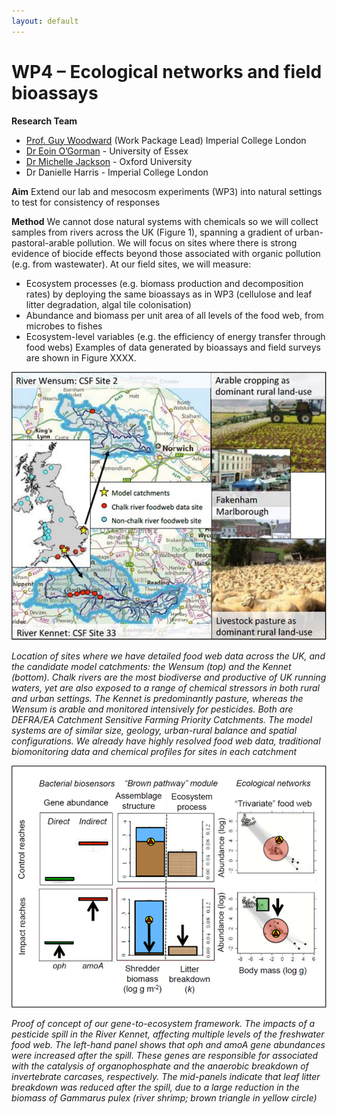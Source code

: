 ```yaml
---
layout: default
---
```


# WP4 – Ecological networks and field bioassays

**Research Team**
+ [Prof. Guy Woodward](https://www.imperial.ac.uk/people/guy.woodward) (Work Package Lead) Imperial College London
+ [Dr Eoin O’Gorman](https://www.essex.ac.uk/people/ogorm99208/eoin-o-gorman) - University of Essex
+ [Dr Michelle Jackson](https://www.zoo.ox.ac.uk/people/dr-michelle-jackson) - Oxford University 
+ Dr Danielle Harris - Imperial College London

**Aim** Extend our lab and mesocosm experiments (WP3) into natural settings to test for consistency of responses

**Method** We cannot dose natural systems with chemicals so we will collect samples from rivers across the UK (Figure 1), spanning a gradient of urban-pastoral-arable pollution. We will focus on sites where there is strong evidence of biocide effects beyond those associated with organic pollution (e.g. from wastewater). At our field sites, we will measure:
+ Ecosystem processes (e.g. biomass production and decomposition rates) by deploying the same bioassays as in WP3 (cellulose and leaf litter degradation, algal tile colonisation) 
+ Abundance and biomass per unit area of all levels of the food web, from microbes to fishes
+ Ecosystem-level variables (e.g. the efficiency of energy transfer through food webs)
Examples of data generated by bioassays and field surveys are shown in Figure XXXX. 


![](/assets/img/WP4Fig1.png)

*Location of sites where we have detailed food web data across the UK, and the candidate model catchments: the Wensum (top) and the Kennet (bottom). Chalk rivers are the most biodiverse and productive of UK running waters, yet are also exposed to a range of chemical stressors in both rural and urban settings. The Kennet is predominantly pasture, whereas the Wensum is arable and monitored intensively for pesticides. Both are DEFRA/EA Catchment Sensitive Farming Priority Catchments. The model systems are of similar size, geology, urban-rural balance and spatial configurations. We already have highly resolved food web data, traditional biomonitoring data and chemical profiles for sites in each catchment*


![](/assets/img/WP4Fig2.png)

*Proof of concept of our gene-to-ecosystem framework. The impacts of a pesticide spill in the River Kennet, affecting multiple levels of the freshwater food web. The left-hand panel shows that oph and amoA gene abundances were increased after the spill. These genes are responsible for associated with the catalysis of organophosphate and the anaerobic breakdown of invertebrate carcases, respectively. The mid-panels indicate that leaf litter breakdown was reduced after the spill, due to a large reduction in the biomass of Gammarus pulex (river shrimp; brown triangle in yellow circle)*

